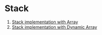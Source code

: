 # Stack

1. [Stack implementation with Array](StackArray)
2. [Stack implementation with Dynamic Array](StackDynamicArray)
